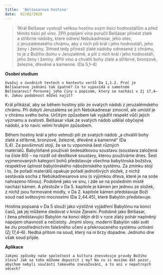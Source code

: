 ```yaml
---
title:  'Belšasarova hostina'
date:  02/02/2020
---
```


> <p></p>
> 1Král Belšasar vystrojil velikou hostinu svým tisíci hodnostářům a před těmito tisíci pil víno. 2Při popíjení vína poručil Belšasar přinést zlaté a stříbrné nádoby, které odnesl Nebúkadnesar, jeho otec, z jeruzalémského chrámu, aby z nich pili král i jeho hodnostáři, jeho ženy i ženiny. 3Hned tedy přinesli zlaté nádoby odnesené z chrámu, to je z Božího domu v Jeruzalémě, a pili z nich král i jeho hodnostáři, jeho ženy i ženiny. 4Pili víno a chválili bohy zlaté a stříbrné, bronzové, železné, dřevěné a kamenné. (Da 5,1–4)

**Osobní studium**

`Uvažuj o úvodních textech v kontextu veršů Da 1,1.2. Proč je Belšasarovo jednání tak špatné? Co to vypovídá o samotném Belšasarovi? Porovnej jeho činy s popisem, který se nachází v Zj 17,4–6. Jakou podobnost můžeš najít?`

Král přikázal, aby se během hostiny pilo ze svatých nádob z jeruzalémského chrámu. Při dobytí Jeruzaléma se jich Nebú­kadnesar zmocnil, ale umístil je v chrámu svého boha. Určitým způsobem tak vyjádřil respekt vůči jejich významu a svatosti. Belšasar však ze svatých nádob udělal obyčejné nádobí, a to navíc velmi hrubým způsobem.

Během hostiny král a jeho velmoži pili ze svatých nádob „a chválili bohy zlaté a stříbrné, bronzové, železné, dřevěné a kamenné“ (Da 5,4). Za povšimnutí stojí, že se tu vzpomíná šest různých materiálů. Babylóňané používali šedesátkovou soustavu (soustava založená na čísle 60) – na rozdíl od desítkové soustavy, kterou používáme dnes. Šest vyjmenovaných kategorií bohů představuje všechna babylónská božstva, respektive úplnost babylónského náboženského systému. Za zmínku stojí i to, že pořadí materiálů opakuje pořadí jednotlivých složek, z nichž sestávala socha z Nebúkadnesarova snu (s výjimkou dřeva, které je na soše nahrazeno hlínou). Podobně jako ve snu, i zde se na posledním místě nachází kámen. A přestože v Da 5. kapitole je kámen jen jednou ze složek, z nichž jsou formované modly, v Da 2. kapitole kámen představuje Boží soud nad světovými mocnostmi (Da 2,44.45), které Babylón představuje.

Hostina popsaná v Da 5 slouží jako výstižné vyjádření Babylónu na konci časů, jak jej můžeme sledovat v knize Zjevení. Podobně jako Belšasar, i žena představující Babylón na konci dějin drží v ruce zlatý pohár naplněný nápojem ohavností a nečistoty. Jinými slovy, moderní Babylón vábí svět ke zlu prostřednictvím falešného učení a překrouceného systému uctívání (Zj 17,4–6). Nedbá přitom na soud, který na ni brzy dopadne. Jednoho dne však soud přijde.

**Aplikace**

`Jakými způsoby naše společnost a kultura znesvěcuje pravdy Božího slova? Jak se toho můžeme dopustit i my? Na co si musíme dát pozor, abychom nebyli součástí takového znevažování, a to ani v nepatrných věcech?`